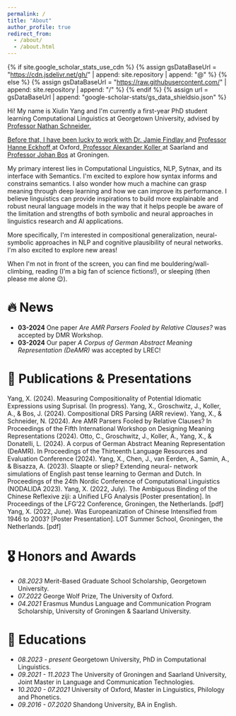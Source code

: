 ```yaml
---
permalink: /
title: "About"
author_profile: true
redirect_from: 
  - /about/
  - /about.html
---
```


{% if site.google_scholar_stats_use_cdn %}
{% assign gsDataBaseUrl = "https://cdn.jsdelivr.net/gh/" | append: site.repository | append: "@" %}
{% else %}
{% assign gsDataBaseUrl = "https://raw.githubusercontent.com/" | append: site.repository | append: "/" %}
{% endif %}
{% assign url = gsDataBaseUrl | append: "google-scholar-stats/gs_data_shieldsio.json" %}

<span class='anchor' id='about-me'></span>

Hi! My name is Xiulin Yang and I'm currently a first-year PhD student learning Computational Linguistics at Georgetown University, advised by <a href = 'https://scholar.google.com/citations?hl=en&user=3cozMf4AAAAJ.' target ='_top'> Professor Nathan Schneider.

Before that, I have been lucky to work with <a href = 'https://www.jyfindlay.com/' target ='_top'> Dr. Jamie Findlay </a> and <a href = 'https://www.mod-langs.ox.ac.uk/people/hanne-eckhoff' target ='_top'> Professor Hanne Eckhoff </a> at Oxford,<a href='https://scholar.google.com/citations?user=yni3K9wAAAAJ&hl=en' target='_top'> Professor Alexander Koller </a> at Saarland and <a href = 'https://www.rug.nl/staff/johan.bos/cv?lang=en' target = '_top'> Professor Johan Bos</a> at Groningen.

My primary interest lies in Computational Linguistics, NLP, Sytnax, and its interface with Semantics. I'm excited to explore how syntax informs and constrains semantics. I also wonder how much a machine can grasp meaning through deep learning and how we can improve its performance. I believe linguistics can provide inspirations to build more explainable and robust neural language models in the way that it helps people be aware of the limitation and strengths of both symbolic and neural approaches in linguistics research and AI applications.

More specifically, I'm interested in compositional generalization, neural-symbolic approaches in NLP and cognitive plausibility of neural networks. I'm also excited to explore new areas!

When I'm not in front of the screen, you can find me bouldering/wall-climbing, reading (I'm a big fan of science fictions!), or sleeping (then please me alone 😌). 

# 🔥 News
-  **03-2024** One paper *Are AMR Parsers Fooled by Relative Clauses?* was accepted by DMR Workshop. 
-  **03-2024** Our paper *A Corpus of German Abstract Meaning Representation (DeAMR)* was accepted by LREC!

# 📝 Publications & Presentations 
Yang, X. (2024). Measuring Compositionality of Potential Idiomatic Expressions using Suprisal. (In progress).
Yang, X., Groschwitz, J., Koller, A., & Bos, J. (2024). Compositional DRS Parsing (ARR review).
Yang, X., & Schneider, N. (2024). Are AMR Parsers Fooled by Relative Clauses? In Proceedings of the
Fifth International Workshop on Designing Meaning Representations (2024).
Otto, C., Groschwitz, J., Koller, A., Yang, X., & Donatelli, L. (2024). A corpus of German Abstract Meaning Representation (DeAMR). In Proceedings of the Thirteenth Language Resources and Evaluation Conference (2024).
Yang, X., Chen, J., van Eerden, A., Samin, A., & Bisazza, A. (2023). Slaapte or sliep? Extending neural- network simulations of English past tense learning to German and Dutch. In Proceedings of the 24th Nordic Conference of Computational Linguistics (NODALIDA 2023).
Yang, X. (2022, July). The Ambiguous Binding of the Chinese Reflexive ziji: a Unified LFG Analysis [Poster presentation]. In Proceedings of the LFG’22 Conference, Groningen, the Netherlands. [pdf]
Yang, X. (2022, June). Was Europeanization of Chinese Intensified from 1946 to 2003? [Poster Presentation]. LOT Summer School, Groningen, the Netherlands. [pdf]
# 🎖 Honors and Awards
- *08.2023* Merit-Based Graduate School Scholarship, Georgetown University.
- *07.2022* George Wolf Prize, The University of Oxford.
- *04.2021* Erasmus Mundus Language and Communication Program Scholarship, University of Groningen & Saarland University.

# 📖 Educations
- *08.2023 - present* Georgetown University, PhD in Computational Linguistics. 
- *09.2021 - 11.2023* The University of Groningen and Saarland University, Joint Master in Language and Communication Technologies.
- *10.2020 - 07.2021* University of Oxford, Master in Linguistics, Philology and Phonetics.
- *09.2016 - 07.2020* Shandong University, BA in English.
